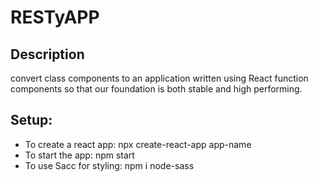 # RESTyAPP

## Description

convert class components to an application written using React function components so that our foundation is both stable and high performing.


## Setup:


* To create a react app: npx create-react-app app-name
* To start the app: npm start
* To use Sacc for styling: npm i node-sass


